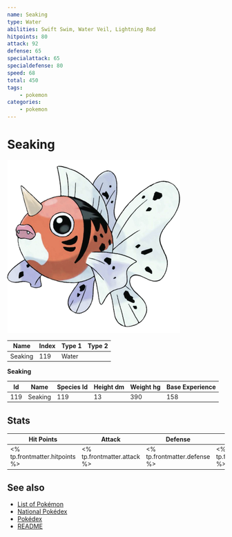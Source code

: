 ```yaml
---
name: Seaking
type: Water
abilities: Swift Swim, Water Veil, Lightning Rod
hitpoints: 80
attack: 92
defense: 65
specialattack: 65
specialdefense: 80
speed: 68
total: 450
tags:
    - pokemon
categories:
    - pokemon
---
```


# Seaking


![Seaking](images/119.png)

| **Name** | **Index** | **Type 1** | **Type 2** |
|----|----|----|----|
| Seaking | 119 | Water  |  |

**Seaking** 




| **Id** | **Name** | **Species Id** | **Height dm** | **Weight hg** | **Base Experience** |
|--------|----------|----------------|------------|------------|---------------------|
| 119 | Seaking | 119 | 13 | 390 | 158 |



## Stats

| **Hit Points** | **Attack** | **Defense** | **Special Attack** | **Special Defense** | **Speed** | **Total** |
|----------------|------------|-------------|--------------------|---------------------|-----------|-----------|
| <% tp.frontmatter.hitpoints %> | <% tp.frontmatter.attack %> | <% tp.frontmatter.defense %> | <% tp.frontmatter.specialattack %> | <% tp.frontmatter.specialdefense %> | <% tp.frontmatter.speed %> | <% tp.frontmatter.total %> |

## See also

- [List of Pokémon](../pokemon.md)
- [National Pokédex](../national_pokedex.md)
- [Pokédex](../pokedex.md)
- [README](../README.md)
